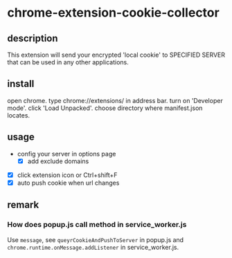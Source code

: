 # chrome-extension-cookie-collector

## description

This extension will send your encrypted 'local cookie' to SPECIFIED SERVER that can be used in any other applications.

## install

open chrome.
type chrome://extensions/ in address bar.
turn on 'Developer mode'.
click 'Load Unpacked'.
choose directory where manifest.json locates.

## usage

- config your server in options page
  - [x] add exclude domains
- [x] click extension icon or Ctrl+shift+F
- [x] auto push cookie when url changes

## remark

### How does popup.js call method in service_worker.js

Use `message`, see `queyrCookieAndPushToServer` in popup.js and `chrome.runtime.onMessage.addListener` in service_worker.js.
